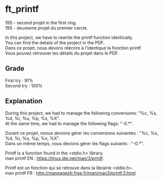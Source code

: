 # ft_printf
19S - second projet in the first ring.  
19S - deuxieme projet du premier cercle.  

In this project, we have to rewrite the printf function identically.  
You can find the details of the project in the PDF.  
Dans ce projet, nous devons réécrire à l'identique la fonction printf.  
Vous pouvez retrouver les détails du projet dans le PDF.  

## Grade

First try : 91%  
Second try : 100%  

## Explanation

During this project, we had to manage the following conversions: "%c, %s, %d, %i, %u, %p, %x, %X".  
At the same time, we had to manage the following flags: "-0.*".  

Durant ce projet, noous devions gérer les conversions suivantes : "%c, %s, %d, %i, %u, %p, %x, %X".  
Dans un même temps, nous devions gérer les flags suivants : "-0.*".  

Printf is a function found in the <stdio.h> library.  
man printf EN : https://linux.die.net/man/3/printf.  

Printf est un fonction qui se retrouve dans la librairie <stdio.h>.  
man printf FR : http://manpagesfr.free.fr/man/man3/printf.3.html   




